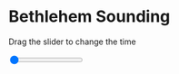 <h1>Bethlehem Sounding</h1>
<p>Drag the slider to change the time</p>

<div class="slidecontainer">
<input oninput='setImage(this)' class="slider" type="range" min="0" max="6" value="0" step="1" />
<img id='img'/>
</div>

<script>
var img = document.getElementById('img');
var img_array = ['/assets/images/skwt/skd_bet_wrfout_d01_2020-06-21_12:00:00.png',
'/assets/images/skwt/skd_bet_wrfout_d01_2020-06-21_18:00:00.png',
'/assets/images/skwt/skd_bet_wrfout_d01_2020-06-22_00:00:00.png',
'/assets/images/skwt/skd_bet_wrfout_d01_2020-06-22_06:00:00.png',
'/assets/images/skwt/skd_bet_wrfout_d01_2020-06-22_12:00:00.png',
'/assets/images/skwt/skd_bet_wrfout_d01_2020-06-22_18:00:00.png',];
function setImage(obj)
{
        var value = obj.value;
        img.src = img_array[value];

}
</script>
